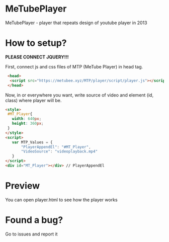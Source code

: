 # MeTubePlayer
 MeTubePlayer - player that repeats design of youtube player in 2013
# How to setup?
**PLEASE CONNECT JQUERY!!!**

First, connect js and css files of MTP (MeTube Player) in head tag.
```html
 <head>
  <script src="https://metubee.xyz/MTP/player/script/player.js"></script>
 </head>
 ```
 Now, in <head> or everywhere you want, write source of video and element (id, class) where player will be.
 ```html
 <style>
  #MT_Player{
    width: 640px;
    height: 360px;
  }
 </style>
<script>
    var MTP_Values = {
        "PlayerAppendEl": "#MT_Player",
        "VideoSource": "videoplayback.mp4"
    }
</script>
<div id="MT_Player"></div> // PlayerAppendEl
 ```
 # Preview
 You can open player.html to see how the player works
 # Found a bug?
Go to issues and report it
